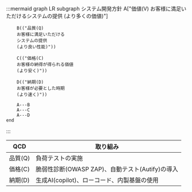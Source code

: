 :::mermaid
graph LR
    subgraph システム開発方針
        A["価値(V)
        お客様に満足いただけるシステムの提供
        (より多くの価値)"]

        B(("品質(Q)
        お客様に満足いただける
        システムの提供
        (より良い性能)"))

        C(("価格(C)
        お客様の納得が得られる価値
        (より安く)"))

        D(("納期(D)
        お客様が必要とした時期
        (より速く)"))

        A---B
        A---C
        A---D
    end
:::

| QCD | 取り組み |
| --- | --- |
| 品質(Q) | 負荷テストの実施|
| 価格(C) | 脆弱性診断(OWASP ZAP)、自動テスト(Autify)の導入|
| 納期(D) | 生成AI(copilot)、ローコード、内製基盤の使用|